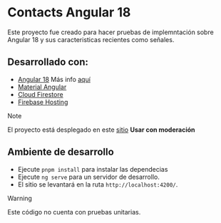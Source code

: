 # Contacts Angular 18

Este proyecto fue creado para hacer pruebas de implemntación sobre Angular 18 y sus caracteristicas recientes como señales.

## Desarrollado con:

- [Angular 18](https://angular.dev/) Más info [aquí](https://blog.angular.dev/angular-v18-is-now-available-e79d5ac0affe)
- [Material Angular](https://material.angular.io/)
- [Cloud Firestore](https://firebase.google.com/products/firestore?hl=es)
- [Firebase Hosting](https://firebase.google.com/products/hosting?hl=es)

> [!NOTE]
> El proyecto está desplegado en este [sitio](https://fir-angular-d68c2.web.app/contacts) **Usar con moderación**

## Ambiente de desarrollo

- Ejecute `pnpm install` para instalar las dependecias
- Ejecute `ng serve` para un servidor de desarrollo.
- El sitio se levantará en la ruta `http://localhost:4200/`.

> [!WARNING]
> Este código no cuenta con pruebas unitarias.
